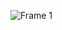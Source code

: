 ![Frame 1](https://user-images.githubusercontent.com/61863469/105885181-d80b4c00-6019-11eb-87ca-1d118b5b5189.png)
